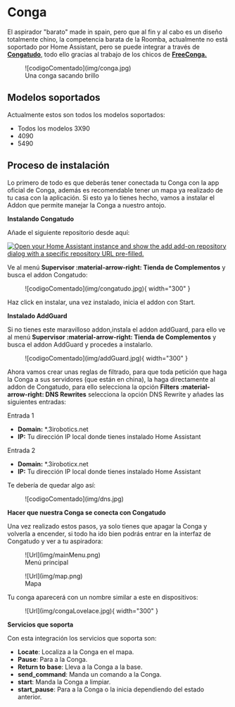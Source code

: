 # Conga

El aspirador "barato" made in spain, pero que al fin y al cabo es un diseño totalmente chino, la competencia barata de la Roomba, actualmente no está soportado por Home Assistant, pero se puede integrar a través de <a href="https://github.com/txitxo0/congatudo-add-on" target="_blank">**Congatudo**</a>, todo ello gracias al trabajo de los chicos de <a href="https://freecon.ga/" target="_blank">**FreeConga.**</a>

<figure markdown> 
  ![codigoComentado](img/conga.jpg)
  <figcaption>Una conga sacando brillo</figcaption>
</figure>

## Modelos soportados

Actualmente estos son todos los modelos soportados:

* Todos los modelos 3X90
* 4090
* 5490

## Proceso de instalación

 Lo primero de todo es que deberás tener conectada tu Conga con la app oficial de Conga, además es recomendable tener un mapa ya realizado de tu casa con la aplicación.
 Si esto ya lo tienes hecho, vamos a instalar el Addon que permite manejar la Conga a nuestro antojo.

**Instalando Congatudo**

Añade el siguiente repositorio desde aquí:

[![Open your Home Assistant instance and show the add add-on repository dialog with a specific repository URL pre-filled.](https://my.home-assistant.io/badges/supervisor_add_addon_repository.svg)](https://my.home-assistant.io/redirect/supervisor_add_addon_repository/?repository_url=https://github.com/txitxo0/congatudo-add-on)

Ve al menú **Supervisor :material-arrow-right: Tienda de Complementos** y busca el addon Congatudo:

<figure markdown> 
  ![codigoComentado](img/congatudo.jpg){ width="300" }
</figure>

Haz click en instalar, una vez instalado, inicia el addon con Start.

**Instalado AddGuard**

Si no tienes este maravilloso addon,instala el addon addGuard, para ello ve al menú **Supervisor :material-arrow-right: Tienda de Complementos** y busca el addon AddGuard y procedes a instalarlo.

<figure markdown> 
  ![codigoComentado](img/addGuard.jpg){ width="300" }
</figure>

Ahora vamos crear unas reglas de filtrado, para que toda petición que haga la Conga a sus servidores (que están en china), la haga directamente al addon de Congatudo, para ello selecciona la opción **Filters :material-arrow-right: DNS Rewrites** selecciona la opción DNS Rewrite y añades las siguientes entradas:

Entrada 1

* **Domain:** *.3irobotics.net
* **IP:** Tu dirección IP local donde tienes instalado Home Assistant

Entrada 2

* **Domain:** *.3iroboticx.net
* **IP:** Tu dirección IP local donde tienes instalado Home Assistant

Te debería de quedar algo así:

<figure markdown> 
  ![codigoComentado](img/dns.jpg)
</figure>

**Hacer que nuestra Conga se conecta con Congatudo**

Una vez realizado estos pasos, ya solo tienes que apagar la Conga y volverla a encender, si todo ha ido bien podrás entrar en la interfaz de Congatudo y ver a tu aspiradora:

<figure markdown> 
  ![Url](img/mainMenu.png)
   <figcaption>Menú principal</figcaption>
</figure>


<figure markdown> 
  ![Url](img/map.png)
   <figcaption>Mapa</figcaption>
</figure>

Tu conga aparecerá con un nombre similar a este en dispositivos:

<figure markdown> 
  ![Url](img/congaLovelace.jpg){ width="300" }
</figure>

**Servicios que soporta**

Con esta integración los servicios que soporta son:

* **Locate**: Localiza a la Conga en el mapa.
* **Pause**: Para a la Conga.
* **Return to base**: Lleva a la Conga a la base.
* **send_command**: Manda un comando a la Conga.
* **start**: Manda la Conga a limpiar.
* **start_pause**: Para a la Conga o la inicia dependiendo del estado anterior.







